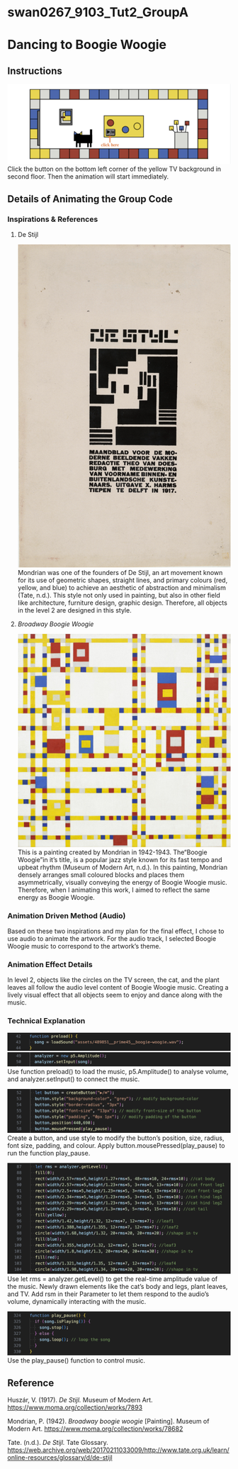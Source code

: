 # swan0267_9103_Tut2_GroupA

# Dancing to Boogie Woogie
## Instructions
![1](readmeImages/1.png)
Click the button on the bottom left corner of the yellow TV background in second floor. Then the animation will start immediately.

## Details of Animating the Group Code
### Inspirations & References
1. De Stijl

   ![2](readmeImages/2.png)
   Mondrian was one of the founders of De Stijl, an art movement known for its use of geometric shapes, straight lines, and primary colours (red, yellow, and blue) to achieve an aesthetic of abstraction and minimalism (Tate, n.d.). This style not only used in painting, but also in other field like architecture, furniture design, graphic design. Therefore, all objects in the level 2 are designed in this style.

2. *Broadway Boogie Woogie*

   ![Broadway_Boogie_Woogie](readmeImages/Piet_Mondrian%20Broadway_Boogie_Woogie.jpeg)
   This is a painting created by Mondrian in 1942-1943. The“Boogie Woogie”in it’s title, is a popular jazz style known for its fast tempo and upbeat rhythm (Museum of Modern Art, n.d.). In this painting, Mondrian densely arranges small coloured blocks and places them asymmetrically, visually conveying the energy of Boogie Woogie music. Therefore, when I animating this work, I aimed to reflect the same energy as Boogie Woogie.

### Animation Driven Method (Audio)
Based on these two inspirations and my plan for the final effect, I chose to use audio to animate the artwork. For the audio track, I selected Boogie Woogie music to correspond to the artwork’s theme.

### Animation Effect Details
In level 2, objects like the circles on the TV screen, the cat, and the plant leaves all follow the audio level content of Boogie Woogie music. Creating a lively visual effect that all objects seem to enjoy and dance along with the music.

### Technical Explanation
![4](readmeImages/4.png)
![5](readmeImages/5.png)
Use function preload() to load the music, p5.Amplitude() to analyse volume, and analyzer.setInput() to connect the music.

![6](readmeImages/6.png)
Create a button, and use style to modify the button’s position, size, radius, font size, padding, and colour. Apply button.mousePressed(play_pause) to run the function play_pause. 

![7](readmeImages/7.png)
Use let rms = analyzer.getLevel() to get the real-time amplitude value of the music. Newly drawn elements like the cat’s body and legs, plant leaves, and TV. Add rsm in their Parameter to let them respond to the audio’s volume, dynamically interacting with the music.

![8](readmeImages/8.png)
Use the play_pause() function to control music.

## Reference

Huszár, V. (1917). *De Stijl.*  Museum of Modern Art.
https://www.moma.org/collection/works/7893

Mondrian, P. (1942). *Broadway boogie woogie* [Painting]. Museum of Modern Art.
https://www.moma.org/collection/works/78682

Tate. (n.d.). *De Stijl.* Tate Glossary.
https://web.archive.org/web/20170211033009/http://www.tate.org.uk/learn/online-resources/glossary/d/de-stijl